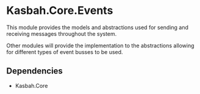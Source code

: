 # Kasbah.Core.Events

This module provides the models and abstractions used for sending and receiving messages throughout the system.

Other modules will provide the implementation to the abstractions allowing for different types of event busses to be used.

## Dependencies

 * Kasbah.Core
